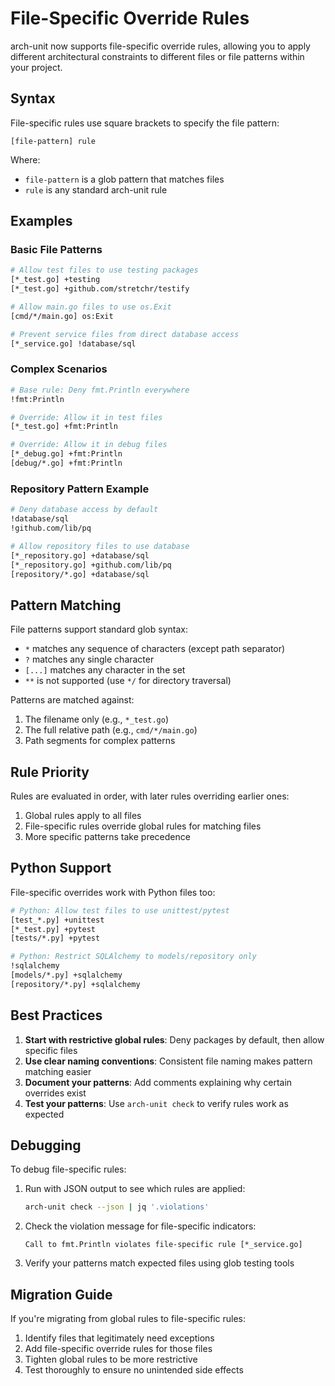 # File-Specific Override Rules

arch-unit now supports file-specific override rules, allowing you to apply different architectural constraints to different files or file patterns within your project.

## Syntax

File-specific rules use square brackets to specify the file pattern:

```
[file-pattern] rule
```

Where:
- `file-pattern` is a glob pattern that matches files
- `rule` is any standard arch-unit rule

## Examples

### Basic File Patterns

```bash
# Allow test files to use testing packages
[*_test.go] +testing
[*_test.go] +github.com/stretchr/testify

# Allow main.go files to use os.Exit
[cmd/*/main.go] os:Exit

# Prevent service files from direct database access
[*_service.go] !database/sql
```

### Complex Scenarios

```bash
# Base rule: Deny fmt.Println everywhere
!fmt:Println

# Override: Allow it in test files
[*_test.go] +fmt:Println

# Override: Allow it in debug files
[*_debug.go] +fmt:Println
[debug/*.go] +fmt:Println
```

### Repository Pattern Example

```bash
# Deny database access by default
!database/sql
!github.com/lib/pq

# Allow repository files to use database
[*_repository.go] +database/sql
[*_repository.go] +github.com/lib/pq
[repository/*.go] +database/sql
```

## Pattern Matching

File patterns support standard glob syntax:
- `*` matches any sequence of characters (except path separator)
- `?` matches any single character
- `[...]` matches any character in the set
- `**` is not supported (use `*/` for directory traversal)

Patterns are matched against:
1. The filename only (e.g., `*_test.go`)
2. The full relative path (e.g., `cmd/*/main.go`)
3. Path segments for complex patterns

## Rule Priority

Rules are evaluated in order, with later rules overriding earlier ones:
1. Global rules apply to all files
2. File-specific rules override global rules for matching files
3. More specific patterns take precedence

## Python Support

File-specific overrides work with Python files too:

```bash
# Python: Allow test files to use unittest/pytest
[test_*.py] +unittest
[*_test.py] +pytest
[tests/*.py] +pytest

# Python: Restrict SQLAlchemy to models/repository only
!sqlalchemy
[models/*.py] +sqlalchemy
[repository/*.py] +sqlalchemy
```

## Best Practices

1. **Start with restrictive global rules**: Deny packages by default, then allow specific files
2. **Use clear naming conventions**: Consistent file naming makes pattern matching easier
3. **Document your patterns**: Add comments explaining why certain overrides exist
4. **Test your patterns**: Use `arch-unit check` to verify rules work as expected

## Debugging

To debug file-specific rules:

1. Run with JSON output to see which rules are applied:
   ```bash
   arch-unit check --json | jq '.violations'
   ```

2. Check the violation message for file-specific indicators:
   ```
   Call to fmt.Println violates file-specific rule [*_service.go]
   ```

3. Verify your patterns match expected files using glob testing tools

## Migration Guide

If you're migrating from global rules to file-specific rules:

1. Identify files that legitimately need exceptions
2. Add file-specific override rules for those files
3. Tighten global rules to be more restrictive
4. Test thoroughly to ensure no unintended side effects